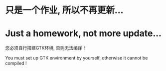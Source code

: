 # 只是一个作业, 所以不再更新...
# Just a homework, not more update...

您必须自行搭建GTK环境, 否则无法编译！

You must set up GTK environment by yourself, otherwise it cannot be compiled !
